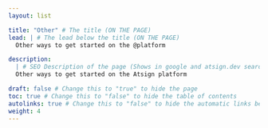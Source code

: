 ```yaml
---
layout: list

title: "Other" # The title (ON THE PAGE)
lead: | # The lead below the title (ON THE PAGE)
  Other ways to get started on the @platform

description:
  | # SEO Description of the page (Shows in google and atsign.dev search)
  Other ways to get started on the Atsign platform

draft: false # Change this to "true" to hide the page
toc: true # Change this to "false" to hide the table of contents
autolinks: true # Change this to "false" to hide the automatic links below your content
weight: 4
---
```

